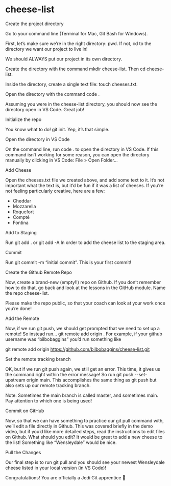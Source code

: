 # cheese-list
Create the project directory

Go to your command line (Terminal for Mac, Git Bash for Windows).

First, let’s make sure we’re in the right directory: pwd.  If not, cd to the directory we want our project to live in!

We should ALWAYS put our project in its own directory.

Create the directory with the command mkdir cheese-list. Then cd cheese-list.

Inside the directory, create a single text file: touch cheeses.txt.

Open the directory with the command code .

Assuming you were in the cheese-list directory, you should now see the directory open in VS Code.  Great job!

Initialize the repo

You know what to do! git init. Yep, it’s that simple.

Open the directory in VS Code

On the command line, run code . to open the directory in VS Code.  If this command isn’t working for some reason, you can open the directory manually by clicking in VS Code:  File > Open Folder…

Add Cheese

Open the cheeses.txt file we created above, and add some text to it.  It’s not important what the text is, but it’d be fun if it was a list of cheeses.  If you’re not feeling particularly creative, here are a few:

- Cheddar
- Mozzarella
- Roquefort
- Compté
- Fontina

Add to Staging

Run git add . or git add -A In order to add the cheese list to the staging area.

Commit

Run git commit -m “initial commit”.  This is your first commit!

Create the Github Remote Repo

Now, create a brand-new (empty!!) repo on Github.  If you don’t remember how to do that, go back and look at the lessons in the GitHub module. Name the repo cheese-list.

Please make the repo public, so that your coach can look at your work once you’re done!

Add the Remote

Now, if we run git push, we should get prompted that we need to set up a remote!  So instead run… git remote add origin <my-github-remote-url>. For example, if your github username was “bilbobaggins” you’d run something like

git remote add origin https://github.com/bilbobaggins/cheese-list.git

Set the remote tracking branch

OK, but if we run git push again, we still get an error.  This time, it gives us the command right within the error message!  So run git push --set-upstream origin main.  This accomplishes the same thing as git push but also sets up our remote tracking branch.

Note: Sometimes the main branch is called master, and sometimes main. Pay attention to which one is being used!

Commit on GitHub

Now, so that we can have something to practice our git pull command with, we’ll edit a file directly in Github.  This was covered briefly in the demo video, but if you’d like more detailed steps, read the instructions to edit files on Github.  What should you edit?  It would be great to add a new cheese to the list!  Something like “Wensleydale” would be nice.

Pull the Changes

Our final step is to run git pull and you should see your newest Wensleydale cheese listed in your local version (in VS Code)!

Congratulations!  You are officially a Jedi Git apprentice 🎉
